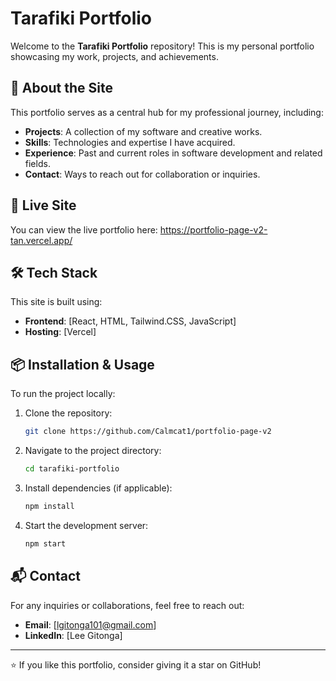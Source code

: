 # Tarafiki Portfolio

Welcome to the **Tarafiki Portfolio** repository! This is my personal portfolio showcasing my work, projects, and achievements.

## 🚀 About the Site
This portfolio serves as a central hub for my professional journey, including:
- **Projects**: A collection of my software and creative works.
- **Skills**: Technologies and expertise I have acquired.
- **Experience**: Past and current roles in software development and related fields.
- **Contact**: Ways to reach out for collaboration or inquiries.

## 🔗 Live Site
You can view the live portfolio here: https://portfolio-page-v2-tan.vercel.app/

## 🛠️ Tech Stack
This site is built using:
- **Frontend**: [React, HTML, Tailwind.CSS, JavaScript]
- **Hosting**: [Vercel]


## 📦 Installation & Usage
To run the project locally:
1. Clone the repository:
   ```bash
   git clone https://github.com/Calmcat1/portfolio-page-v2
   ```
2. Navigate to the project directory:
   ```bash
   cd tarafiki-portfolio
   ```
3. Install dependencies (if applicable):
   ```bash
   npm install
   ```
4. Start the development server:
   ```bash
   npm start
   ```

## 📬 Contact
For any inquiries or collaborations, feel free to reach out:
- **Email**: [lgitonga101@gmail.com]
- **LinkedIn**: [Lee Gitonga]

---

⭐ If you like this portfolio, consider giving it a star on GitHub!

